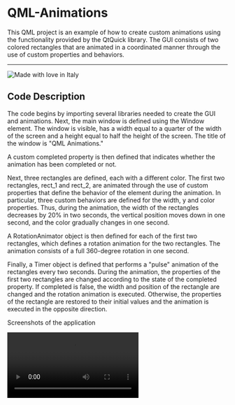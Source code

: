 # QML-Animations
This QML project is an example of how to create custom animations using the functionality provided by the QtQuick library. The GUI consists of two colored rectangles that are animated in a coordinated manner through the use of custom properties and behaviors.
***
![Made with love in Italy](https://madewithlove.now.sh/it?heart=true&colorA=%234d3c6f&template=for-the-badge)

## Code Description
The code begins by importing several libraries needed to create the GUI and animations. Next, the main window is defined using the Window element. The window is visible, has a width equal to a quarter of the width of the screen and a height equal to half the height of the screen. The title of the window is "QML Animations."

A custom completed property is then defined that indicates whether the animation has been completed or not.

Next, three rectangles are defined, each with a different color. The first two rectangles, rect_1 and rect_2, are animated through the use of custom properties that define the behavior of the element during the animation. In particular, three custom behaviors are defined for the width, y and color properties. Thus, during the animation, the width of the rectangles decreases by 20% in two seconds, the vertical position moves down in one second, and the color gradually changes in one second.

A RotationAnimator object is then defined for each of the first two rectangles, which defines a rotation animation for the two rectangles. The animation consists of a full 360-degree rotation in one second.

Finally, a Timer object is defined that performs a "pulse" animation of the rectangles every two seconds. During the animation, the properties of the first two rectangles are changed according to the state of the completed property. If completed is false, the width and position of the rectangle are changed and the rotation animation is executed. Otherwise, the properties of the rectangle are restored to their initial values and the animation is executed in the opposite direction.

Screenshots of the application

![Demo video](https://github.com/DarkShrill/QML-Animations/blob/master/stuff/animations-demo.mkv)

